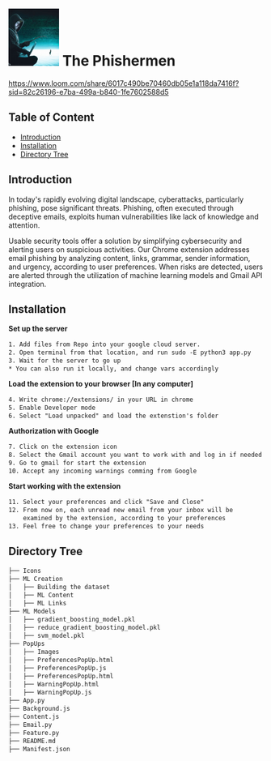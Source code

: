 
# <img src="Icons/ThePhishermen.png" width="100" height="113"> The Phishermen 

https://www.loom.com/share/6017c490be70460db05e1a118da7416f?sid=82c26196-e7ba-499a-b840-1fe7602588d5
## Table of Content
  * [Introduction](#introduction)
  * [Installation](#installation)
  * [Directory Tree](#directory-tree)

## Introduction
In today's rapidly evolving digital landscape, cyberattacks, particularly phishing, pose significant threats. Phishing, often executed through deceptive emails, exploits human vulnerabilities like lack of knowledge and attention.<br>

Usable security tools offer a solution by simplifying cybersecurity and alerting users on suspicious activities. Our Chrome extension addresses email phishing by analyzing content, links, grammar, sender information, and urgency, according to user preferences. When risks are detected, users are alerted through the utilization of machine learning models and Gmail API integration.  

## Installation
**Set up the server**
```
1. Add files from Repo into your google cloud server.
2. Open terminal from that location, and run sudo -E python3 app.py
3. Wait for the server to go up
* You can also run it locally, and change vars accordingly 
```
**Load the extension to your browser [In any computer]**
```
4. Write chrome://extensions/ in your URL in chrome
5. Enable Developer mode
6. Select "Load unpacked" and load the extenstion's folder
```
**Authorization with Google**
```
7. Click on the extension icon
8. Select the Gmail account you want to work with and log in if needed
9. Go to gmail for start the extension
10. Accept any incoming warnings comming from Google
```
**Start working with the extension**
```
11. Select your preferences and click "Save and Close"
12. From now on, each unread new email from your inbox will be
    examined by the extension, according to your preferences
13. Feel free to change your preferences to your needs
```
## Directory Tree
```
├── Icons
├── ML Creation
│   ├── Building the dataset
│   ├── ML Content
│   ├── ML Links
├── ML Models
│   ├── gradient_boosting_model.pkl
│   ├── reduce_gradient_boosting_model.pkl
│   ├── svm_model.pkl
├── PopUps
│   ├── Images
│   ├── PreferencesPopUp.html
│   ├── PreferencesPopUp.js
│   ├── PreferencesPopUp.html
│   ├── WarningPopUp.html
│   ├── WarningPopUp.js
├── App.py
├── Background.js
├── Content.js
├── Email.py
├── Feature.py
├── README.md
├── Manifest.json
```


